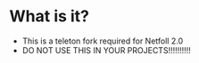 # What is it?
- This is a teleton fork required for Netfoll 2.0
- DO NOT USE THIS IN YOUR PROJECTS!!!!!!!!!!
